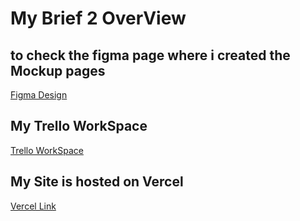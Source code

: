 
# My Brief 2 OverView

## to check the figma page where i created the **Mockup** pages 

[Figma Design](https://www.figma.com/embed?embed_host=share&url=https://www.figma.com/file/9uA1D9cmYCATek5lrNyxF3/Untitled?node-id=0%3A1)

## My Trello WorkSpace

[Trello WorkSpace](https://trello.com/b/uCxNnL8A/brief-2-eventify)

## My Site is hosted on Vercel

[Vercel Link](https://vercel.live/link/brief-2-eventify-plateforme-de-billetterie-v-nementielle.vercel.app?via=project-dashboard-alias-list&p=1)

